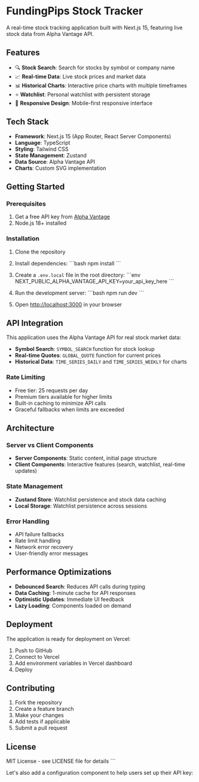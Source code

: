 # FundingPips Stock Tracker

A real-time stock tracking application built with Next.js 15, featuring live stock data from Alpha Vantage API.

## Features

- 🔍 **Stock Search**: Search for stocks by symbol or company name
- 📈 **Real-time Data**: Live stock prices and market data
- 📊 **Historical Charts**: Interactive price charts with multiple timeframes
- ⭐ **Watchlist**: Personal watchlist with persistent storage
- 📱 **Responsive Design**: Mobile-first responsive interface

## Tech Stack

- **Framework**: Next.js 15 (App Router, React Server Components)
- **Language**: TypeScript
- **Styling**: Tailwind CSS
- **State Management**: Zustand
- **Data Source**: Alpha Vantage API
- **Charts**: Custom SVG implementation

## Getting Started

### Prerequisites

1. Get a free API key from [Alpha Vantage](https://www.alphavantage.co/support/#api-key)
2. Node.js 18+ installed

### Installation

1. Clone the repository
2. Install dependencies:
   \`\`\`bash
   npm install
   \`\`\`

3. Create a `.env.local` file in the root directory:
   \`\`\`env
   NEXT_PUBLIC_ALPHA_VANTAGE_API_KEY=your_api_key_here
   \`\`\`

4. Run the development server:
   \`\`\`bash
   npm run dev
   \`\`\`

5. Open [http://localhost:3000](http://localhost:3000) in your browser

## API Integration

This application uses the Alpha Vantage API for real stock market data:

- **Symbol Search**: `SYMBOL_SEARCH` function for stock lookup
- **Real-time Quotes**: `GLOBAL_QUOTE` function for current prices
- **Historical Data**: `TIME_SERIES_DAILY` and `TIME_SERIES_WEEKLY` for charts

### Rate Limiting

- Free tier: 25 requests per day
- Premium tiers available for higher limits
- Built-in caching to minimize API calls
- Graceful fallbacks when limits are exceeded

## Architecture

### Server vs Client Components

- **Server Components**: Static content, initial page structure
- **Client Components**: Interactive features (search, watchlist, real-time updates)

### State Management

- **Zustand Store**: Watchlist persistence and stock data caching
- **Local Storage**: Watchlist persistence across sessions

### Error Handling

- API failure fallbacks
- Rate limit handling
- Network error recovery
- User-friendly error messages

## Performance Optimizations

- **Debounced Search**: Reduces API calls during typing
- **Data Caching**: 1-minute cache for API responses
- **Optimistic Updates**: Immediate UI feedback
- **Lazy Loading**: Components loaded on demand

## Deployment

The application is ready for deployment on Vercel:

1. Push to GitHub
2. Connect to Vercel
3. Add environment variables in Vercel dashboard
4. Deploy

## Contributing

1. Fork the repository
2. Create a feature branch
3. Make your changes
4. Add tests if applicable
5. Submit a pull request

## License

MIT License - see LICENSE file for details
\`\`\`

Let's also add a configuration component to help users set up their API key:
